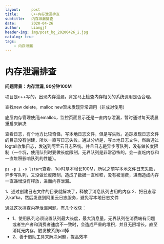 ```yaml
---
layout:     post                  
title:      C++内存泄漏排查
subtitle:   内存泄漏排查
date:       2020-04-26
author:     Liangjf
header-img: img/post_bg_20200426_2.jpg
catalog: true                      
tags:                       
    - 内存泄漏
---
```


# 内存泄漏排查

**问题背景：内存泄漏, 90分钟100M**

项目是c++写的，出现内存泄漏，肯定马上检查内存相关的系统调用是否合理。

查找new delete，malloc new暂未发现异常调用（非成对使用）

底层内存管理使用jemalloc，监控页面显示还是一直内存泄漏，暂时通过每天凌晨重启来解决

查看日志，有个地方比较奇怪，写本地日志文件，但是写失败。追踪发现日志文件的目录没有创建，所以一直写日志失败。通过分析是，写本地日志文件，然后通过logtail收集日志，发送到阿里云日志系统。并且日志是异步写队列，没有做长度限制（一个坑，使用队列时要做长度限制，无界队列是非常恐怖的，会一直吃内存和一直堆积影响队列的性能）。

```ps -p 1 -o lstart```查看，1小时基本增长100M，所以之前写本地文件日志失败，异步写队列，又没做长度限制，造成了数据一直堆积，没有被消费，进而造成内存一直递增没有释放，进而内存泄漏。


1、通过创建日志文件的目录就解决了，释放了消息队列占用的内存
2、把日志写入kafka，然后发送到阿里云日志服务，避免写本地日志文件

通过这次排查内存泄漏问题。有几个收获：

- 1、使用队列必须设置队列最大长度，最大消息量，无界队列在消费端有问题或者生产者和消费者速度不一致时，会造成严重的堆积，并且无限增长，直至消耗光内存，触发被系统kill掉
- 2、善于借助工具来解决问题，提高效率
